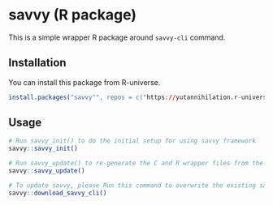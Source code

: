 # savvy (R package)

This is a simple wrapper R package around `savvy-cli` command.

## Installation

You can install this package from R-universe.

``` r
install.packages("savvy"", repos = c("https://yutannihilation.r-universe.dev", "https://cloud.r-project.org"))
```

## Usage

``` r
# Run savvy_init() to do the initial setup for using savvy framework
savvy::savvy_init()

# Run savvy_update() to re-generate the C and R wrapper files from the Rust files.
savvy::savvy_update()

# To update savvy, please Run this command to overwrite the existing savvy-cli binary.
savvy::download_savvy_cli()
```

